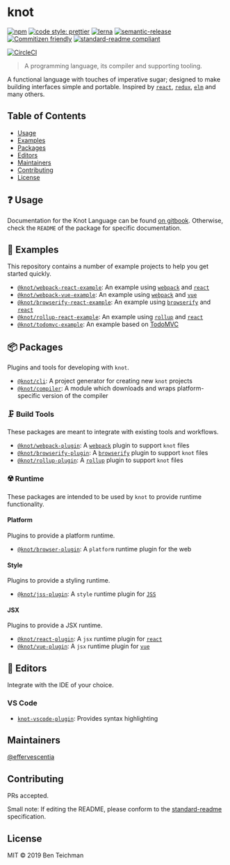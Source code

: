 # knot

[![npm](https://img.shields.io/npm/v/@knot/cli?style=flat-square)](http://npm.im/@knot/cli)
[![code style: prettier](https://img.shields.io/badge/code_style-prettier-ff69b4.svg?style=flat-square)](https://github.com/prettier/prettier)
[![lerna](https://img.shields.io/badge/maintained%20with-lerna-cc00ff.svg?style=flat-square)](https://lerna.js.org/)
[![semantic-release](https://img.shields.io/badge/%20%20%F0%9F%93%A6%F0%9F%9A%80-semantic--release-e10079.svg?style=flat-square)](https://github.com/semantic-release/semantic-release)
[![Commitizen friendly](https://img.shields.io/badge/commitizen-friendly-brightgreen.svg?style=flat-square)](http://commitizen.github.io/cz-cli/)
[![standard-readme compliant](https://img.shields.io/badge/standard--readme-OK-green.svg?style=flat-square)](https://github.com/RichardLitt/standard-readme)

[![CircleCI](https://img.shields.io/circleci/build/gh/effervescentia/knot?style=flat-square&token=c6d265c2c3ae9fea01043c75299974616b6498b0)](https://circleci.com/gh/effervescentia/knot)

> A programming language, its compiler and supporting tooling.

A functional language with touches of imperative sugar; designed to make building interfaces simple and portable.
Inspired by [`react`](https://reactjs.org), [`redux`](https://redux.js.org), [`elm`](https://elm-lang.org) and many others.

## Table of Contents

- [Usage](#usage)
- [Examples](#examples)
- [Packages](#packages)
- [Editors](#editors)
- [Maintainers](#maintainers)
- [Contributing](#contributing)
- [License](#license)

## ❓ Usage

Documentation for the Knot Language can be found [on gitbook](https://knot.gitbook.io/language).
Otherwise, check the `README` of the package for specific documentation.

## 🎁 Examples

This repository contains a number of example projects to help you get started quickly.

- [`@knot/webpack-react-example`](https://github.com/effervescentia/knot/tree/master/examples/webpack-react): An example using [`webpack`](https://webpack.js.org/) and [`react`](https://reactjs.org)
- [`@knot/webpack-vue-example`](https://github.com/effervescentia/knot/tree/master/examples/webpack-vue): An example using [`webpack`](https://webpack.js.org/) and [`vue`](https://vuejs.org/)
- [`@knot/browserify-react-example`](https://github.com/effervescentia/knot/tree/master/examples/browserify-react): An example using [`browserify`](http://browserify.org/) and [`react`](https://reactjs.org)
- [`@knot/rollup-react-example`](https://github.com/effervescentia/knot/tree/master/examples/rollup-react): An example using [`rollup`](https://rollupjs.org/) and [`react`](https://reactjs.org)
- [`@knot/todomvc-example`](https://github.com/effervescentia/knot/tree/master/examples/todomvc): An example based on [TodoMVC](http://todomvc.com/)

## 📦 Packages

Plugins and tools for developing with `knot`.

- [`@knot/cli`](http://npm.im/@knot/cli): A project generator for creating new `knot` projects
- [`@knot/compiler`](http://npm.im/@knot/compiler): A module which downloads and wraps platform-specific version of the compiler

### 🗜 Build Tools

These packages are meant to integrate with existing tools and workflows.

- [`@knot/webpack-plugin`](http://npm.im/@knot/webpack-plugin): A [`webpack`](https://webpack.js.org/) plugin to support `knot` files
- [`@knot/browserify-plugin`](http://npm.im/@knot/browserify-plugin): A [`browserify`](http://browserify.org/) plugin to support `knot` files
- [`@knot/rollup-plugin`](http://npm.im/@knot/rollup-plugin): A [`rollup`](https://rollupjs.org/) plugin to support `knot` files

### ☢️ Runtime

These packages are intended to be used by `knot` to provide runtime functionality.

#### Platform

Plugins to provide a platform runtime.

- [`@knot/browser-plugin`](http://npm.im/@knot/browser-plugin): A `platform` runtime plugin for the web

#### Style

Plugins to provide a styling runtime.

- [`@knot/jss-plugin`](http://npm.im/@knot/jss-plugin): A `style` runtime plugin for [`JSS`](https://cssinjs.org/)

#### JSX

Plugins to provide a JSX runtime.

- [`@knot/react-plugin`](http://npm.im/@knot/react-plugin): A `jsx` runtime plugin for [`react`](https://reactjs.org)
- [`@knot/vue-plugin`](http://npm.im/@knot/vue-plugin): A `jsx` runtime plugin for [`vue`](https://vuejs.org/)

## 💾 Editors

Integrate with the IDE of your choice.

### VS Code

- [`knot-vscode-plugin`](https://marketplace.visualstudio.com/items?itemName=knot-lang.knot-vscode-plugin): Provides syntax highlighting

## Maintainers

[@effervescentia](https://github.com/effervescentia)

## Contributing

PRs accepted.

Small note: If editing the README, please conform to the [standard-readme](https://github.com/RichardLitt/standard-readme) specification.

## License

MIT © 2019 Ben Teichman

